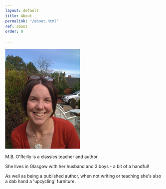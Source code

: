 ```yaml
---
layout: default
title: About
permalink: "/about.html"
ref: about
order: 0

---
```


![M.B. O'Reilly](./images/MB_OReilly_headshot.png)

M.B. O'Reilly is a classics teacher and author.

She lives in Glasgow with her husband and 3 boys - a bit of a handful!

As well as being a published author, when not writing or teaching she's also a dab hand a 'upcycling' furniture.

